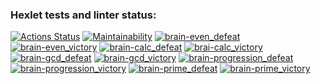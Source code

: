 ### Hexlet tests and linter status:
[![Actions Status](https://github.com/epolval/python-project-49/actions/workflows/hexlet-check.yml/badge.svg)](https://github.com/epolval/python-project-49/actions)
[![Maintainability](https://api.codeclimate.com/v1/badges/6d09c7fb21da73098770/maintainability)](https://codeclimate.com/github/epolval/python-project-49/maintainability)
[![brain-even_defeat](https://asciinema.org/a/QwxVkXKBvOhxK61ZbMhE6pE4P.svg)](https://asciinema.org/a/QwxVkXKBvOhxK61ZbMhE6pE4P)
[![brain-even_victory](https://asciinema.org/a/ma4AhI99viz7K0JlfUy6likNa.svg)](https://asciinema.org/a/ma4AhI99viz7K0JlfUy6likNa)
[![brain-calc_defeat](https://asciinema.org/a/o0NWPuOVJcglpw2vrUpuY9vC1.svg)](https://asciinema.org/a/o0NWPuOVJcglpw2vrUpuY9vC1)
[![brai-calc_victory](https://asciinema.org/a/KbrZvlJ0gAff8399X60H1NjuG.svg)](https://asciinema.org/a/KbrZvlJ0gAff8399X60H1NjuG)
[![brain-gcd_defeat](https://asciinema.org/a/fqQz0PY60h6yDmJ1dwma5WlCr.svg)](https://asciinema.org/a/fqQz0PY60h6yDmJ1dwma5WlCr)
[![brain-gcd_victory](https://asciinema.org/a/2USkyJzQhILvKUodeYNLr2zZ8.svg)](https://asciinema.org/a/2USkyJzQhILvKUodeYNLr2zZ8)
[![brain-progression_defeat](https://asciinema.org/a/vH2KG8FbWUys4idVU4R1pLEok.svg)](https://asciinema.org/a/vH2KG8FbWUys4idVU4R1pLEok)
[![brain-progression_victory](https://asciinema.org/a/ybRHleJe8rt0RJ5gjHUEdLVWd.svg)](https://asciinema.org/a/ybRHleJe8rt0RJ5gjHUEdLVWd)
[![brain-prime_defeat](https://asciinema.org/a/zvXkEncLuiLsLHmj4LNml2cko.svg)](https://asciinema.org/a/zvXkEncLuiLsLHmj4LNml2cko)
[![brain-prime_victory](https://asciinema.org/a/JIZl2ajtPiOpZ0gU0UQIBntFn.svg)](https://asciinema.org/a/JIZl2ajtPiOpZ0gU0UQIBntFn)
